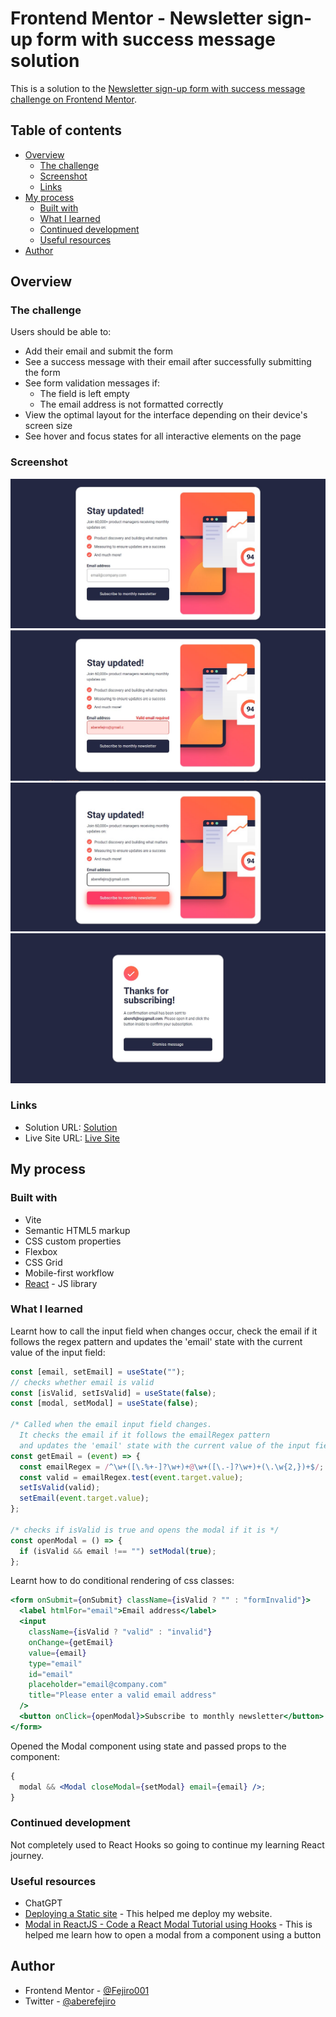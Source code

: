 # Frontend Mentor - Newsletter sign-up form with success message solution

This is a solution to the [Newsletter sign-up form with success message challenge on Frontend Mentor](https://www.frontendmentor.io/challenges/newsletter-signup-form-with-success-message-3FC1AZbNrv).

## Table of contents

- [Overview](#overview)
  - [The challenge](#the-challenge)
  - [Screenshot](#screenshot)
  - [Links](#links)
- [My process](#my-process)
  - [Built with](#built-with)
  - [What I learned](#what-i-learned)
  - [Continued development](#continued-development)
  - [Useful resources](#useful-resources)
- [Author](#author)

## Overview

### The challenge

Users should be able to:

- Add their email and submit the form
- See a success message with their email after successfully submitting the form
- See form validation messages if:
  - The field is left empty
  - The email address is not formatted correctly
- View the optimal layout for the interface depending on their device's screen size
- See hover and focus states for all interactive elements on the page

### Screenshot

![Newsletter Sign Up Form](./src/assets/screenshots/Newsletter%20Sign%20Up%20form.jpg)
![Error message](./src/assets/screenshots/Error%20message.jpg)
![Focus and Hove states](./src/assets/screenshots/focus%20and%20hover%20states.jpg)
![Success Message](./src/assets/screenshots/Success%20message.jpg)

### Links

- Solution URL: [Solution](https://www.frontendmentor.io/solutions/responsive-newsletter-form-using-react-Ah8GXZ2JGi)
- Live Site URL: [Live Site](https://newsletter-sign-up-with-success-message-main-khaki.vercel.app/)

## My process

### Built with

- Vite
- Semantic HTML5 markup
- CSS custom properties
- Flexbox
- CSS Grid
- Mobile-first workflow
- [React](https://reactjs.org/) - JS library

### What I learned

Learnt how to call the input field when changes occur, check the email if it follows the regex pattern
and updates the 'email' state with the current value of the input field:

```js
const [email, setEmail] = useState("");
// checks whether email is valid
const [isValid, setIsValid] = useState(false);
const [modal, setModal] = useState(false);

/* Called when the email input field changes.
  It checks the email if it follows the emailRegex pattern
  and updates the 'email' state with the current value of the input field */
const getEmail = (event) => {
  const emailRegex = /^\w+([\.%+-]?\w+)+@\w+([\.-]?\w+)+(\.\w{2,})+$/;
  const valid = emailRegex.test(event.target.value);
  setIsValid(valid);
  setEmail(event.target.value);
};

/* checks if isValid is true and opens the modal if it is */
const openModal = () => {
  if (isValid && email !== "") setModal(true);
};
```

Learnt how to do conditional rendering of css classes:

```jsx
<form onSubmit={onSubmit} className={isValid ? "" : "formInvalid"}>
  <label htmlFor="email">Email address</label>
  <input
    className={isValid ? "valid" : "invalid"}
    onChange={getEmail}
    value={email}
    type="email"
    id="email"
    placeholder="email@company.com"
    title="Please enter a valid email address"
  />
  <button onClick={openModal}>Subscribe to monthly newsletter</button>
</form>
```

Opened the Modal component using state and passed props to the component:

```jsx
{
  modal && <Modal closeModal={setModal} email={email} />;
}
```

### Continued development

Not completely used to React Hooks so going to continue my learning React journey.

### Useful resources

- ChatGPT
- [Deploying a Static site](https://vitejs.dev/guide/static-deploy.html) - This helped me deploy my website.
- [Modal in ReactJS - Code a React Modal Tutorial using Hooks](https://www.youtube.com/watch?v=ZCvemsUfwPQ&t=197s) - This is helped me learn how to open a modal from a component using a button

## Author

- Frontend Mentor - [@Fejiro001](https://www.frontendmentor.io/profile/Fejiro001)
- Twitter - [@aberefejiro](https://twitter.com/aberefejiro)
